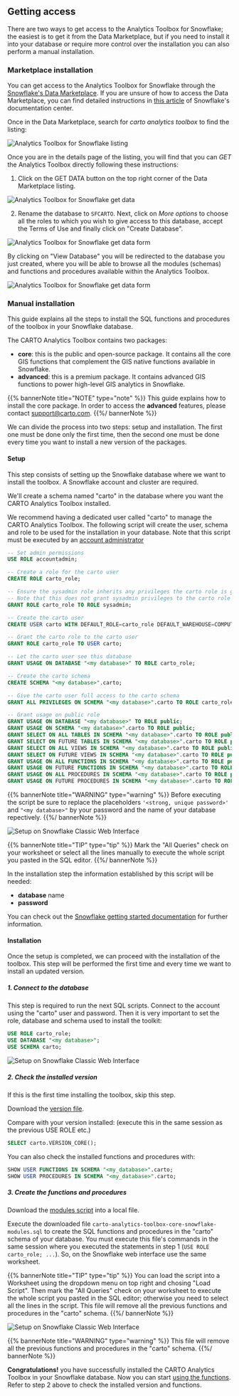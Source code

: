 ## Getting access

There are two ways to get access to the Analytics Toolbox for Snowflake; the easiest is to get it from the Data Marketplace, but if you need to install it into your database or require more control over the installation you can also perform a manual installation.

### Marketplace installation

You can get access to the Analytics Toolbox for Snowflake through the [Snowflake's Data Marketplace](https://www.snowflake.com/datasets/carto-spatial-extension/). If you are unsure of how to access the Data Marketplace, you can find detailed instructions in [this article](https://docs.snowflake.com/en/user-guide/data-marketplace-intro.html#how-do-i-access-the-snowflake-data-marketplace-to-browse-listings) of Snowflake's documentation center.

Once in the Data Marketplace, search for _carto analytics toolbox_ to find the listing:

![Analytics Toolbox for Snowflake listing](/img/sf-analytics-toolbox/sf-datamarketplace-step1.png)

Once you are in the details page of the listing, you will find that you can _GET_ the Analytics Toolbox directly following these instructions:


1. Click on the GET DATA button on the top right corner of the Data Marketplace listing.

![Analytics Toolbox for Snowflake get data](/img/sf-analytics-toolbox/sf-datamarketplace-step2-get.png)

2. Rename the database to `SFCARTO`. Next, click on _More options_ to choose all the roles to which you wish to give access to this database, accept the Terms of Use and finally click on "Create Database".

![Analytics Toolbox for Snowflake get data form](/img/sf-analytics-toolbox/sf-datamarketplace-step3-get.png)

By clicking on "View Database" you will be redirected to the database you just created, where you will be able to browse all the modules (schemas) and functions and procedures available within the Analytics Toolbox.

![Analytics Toolbox for Snowflake get data form](/img/sf-analytics-toolbox/sf-datamarketplace-step5-get.png)


### Manual installation

This guide explains all the steps to install the SQL functions and procedures of the toolbox in your Snowflake database.

The CARTO Analytics Toolbox contains two packages:
* **core**: this is the public and open-source package. It contains all the core GIS functions that complement the GIS native functions available in Snowflake.
* **advanced**: this is a premium package. It contains advanced GIS functions to power high-level GIS analytics in Snowflake.

{{% bannerNote title="NOTE" type="note" %}}
This guide explains how to install the core package. In order to access the **advanced** features, please contact support@carto.com.
{{%/ bannerNote %}}

We can divide the process into two steps: setup and installation. The first one must be done only the first time, then the second one must be done every time you want to install a new version of the packages.

#### Setup

This step consists of setting up the Snowflake database where we want to install the toolbox. A Snowflake account and cluster are required.

We'll create a schema named "carto" in the database where you want the CARTO Analytics Toolbox installed.

We recommend having a dedicated user called "carto" to manage the CARTO Analytics Toolbox. The following script will create the user, schema and role to be used for the installation in your database. Note that this script must be executed by an [account administrator](https://docs.snowflake.com/en/user-guide/security-access-control-considerations.html#using-the-accountadmin-role)

```sql
-- Set admin permissions
USE ROLE accountadmin;

-- Create a role for the carto user
CREATE ROLE carto_role;

-- Ensure the sysadmin role inherits any privileges the carto role is granted.
-- Note that this does not grant sysadmin privileges to the carto role
GRANT ROLE carto_role TO ROLE sysadmin;

-- Create the carto user
CREATE USER carto WITH DEFAULT_ROLE=carto_role DEFAULT_WAREHOUSE=COMPUTE_WH PASSWORD='<strong, unique password>';

-- Grant the carto role to the carto user
GRANT ROLE carto_role TO USER carto;

-- Let the carto user see this database
GRANT USAGE ON DATABASE "<my database>" TO ROLE carto_role;

-- Create the carto schema
CREATE SCHEMA "<my database>".carto;

-- Give the carto user full access to the carto schema
GRANT ALL PRIVILEGES ON SCHEMA "<my database>".carto TO ROLE carto_role;

-- Grant usage on public role
GRANT USAGE ON DATABASE "<my database>" TO ROLE public;
GRANT USAGE ON SCHEMA "<my database>".carto TO ROLE public;
GRANT SELECT ON ALL TABLES IN SCHEMA "<my database>".carto TO ROLE public;
GRANT SELECT ON FUTURE TABLES IN SCHEMA "<my database>".carto TO ROLE public;
GRANT SELECT ON ALL VIEWS IN SCHEMA "<my database>".carto TO ROLE public;
GRANT SELECT ON FUTURE VIEWS IN SCHEMA "<my database>".carto TO ROLE public;
GRANT USAGE ON ALL FUNCTIONS IN SCHEMA "<my database>".carto TO ROLE public;
GRANT USAGE ON FUTURE FUNCTIONS IN SCHEMA "<my database>".carto TO ROLE public;
GRANT USAGE ON ALL PROCEDURES IN SCHEMA "<my database>".carto TO ROLE public;
GRANT USAGE ON FUTURE PROCEDURES IN SCHEMA "<my database>".carto TO ROLE public;
```

{{% bannerNote title="WARNING" type="warning" %}}
Before executing the script be sure to replace the placeholders `'<strong, unique password>'` and
`"<my database>"` by your password and the name of your database repectively.
{{%/ bannerNote %}}

![Setup on Snowflake Classic Web Interface](/img/analytics-toolbox-snowflake/setup.png)

{{% bannerNote title="TIP" type="tip" %}}
Mark the "All Queries" check on your worksheet or select all the lines manually to execute the whole script you pasted in the SQL editor.
{{%/ bannerNote %}}


In the installation step the information established by this script will be needed:
* **database** name
* **password**

You can check out the [Snowflake getting started documentation](https://docs.snowflake.com/en/user-guide-getting-started.html) for further information.

#### Installation

Once the setup is completed, we can proceed with the installation of the toolbox. This step will be performed the first time and every time we want to install an updated version.

##### 1. Connect to the database

This step is required to run the next SQL scripts. Connect to the account using the "carto" user and password. Then it is very important to set the role, database and schema used to install the toolkit:

```sql
USE ROLE carto_role;
USE DATABASE "<my database>";
USE SCHEMA carto;
```

![Setup on Snowflake Classic Web Interface](/img/analytics-toolbox-snowflake/install1.png)

##### 2. Check the installed version

If this is the first time installing the toolbox, skip this step.

Download the [version file](https://storage.googleapis.com/carto-analytics-toolbox-core/snowflake/latest/version).

Compare with your version installed: (execute this in the same session as the previous USE ROLE etc.)

```sql
SELECT carto.VERSION_CORE();
```

You can also check the installed functions and procedures with:

```sql
SHOW USER FUNCTIONS IN SCHEMA "<my_database>".carto;
SHOW USER PROCEDURES IN SCHEMA "<my_database>".carto;
```

##### 3. Create the functions and procedures

Download the [modules script](https://storage.googleapis.com/carto-analytics-toolbox-core/snowflake/latest/sql/carto-analytics-toolbox-core-snowflake-modules.sql) into a local file.


Execute the downloaded file `carto-analytics-toolbox-core-snowflake-modules.sql` to create the SQL functions and procedures in the "carto" schema of your database. You must execute this file's commands in the same session where you executed the statements in step 1 (`USE ROLE carto_role; ...`). So, on the Snowflake web interface use the same worksheet.

{{% bannerNote title="TIP" type="tip" %}}
You can load the script into a Worksheet using the dropdown menu on top right and chosing "Load Script".
Then mark the "All Queries" check on your worksheet to execute the whole script you pasted in the SQL editor; otherwise you need to select all the lines in the script.
This file will remove all the previous functions and procedures in the "carto" schema.
{{%/ bannerNote %}}

![Setup on Snowflake Classic Web Interface](/img/analytics-toolbox-snowflake/install2.png)

{{% bannerNote title="WARNING" type="warning" %}}
This file will remove all the previous functions and procedures in the "carto" schema.
{{%/ bannerNote %}}

**Congratulations!** you have successfully installed the CARTO Analytics Toolbox in your Snowflake database. Now you can start [using the functions](/analytics-toolbox-snowflake/sql-reference/overview/). Refer to step 2 above to check the installed version and functions.

<style>
.highlight {
  position: relative;
}
.highlight-copy-btn {
  position: absolute;
  top: 7px;
  right: 7px;
  border: 0;
  border-radius: 4px;
  padding: 1px;
  font-size: 0.7em;
  line-height: 1.8;
  color: #fff;
  background-color: #777;
  min-width: 55px;
  text-align: center;
}
.highlight-copy-btn:hover {
  background-color: #666;
}
</style>
<script>
(function() {
  'use strict';

  if(!document.queryCommandSupported('copy')) {
    return;
  }

  function flashCopyMessage(el, msg) {
    el.textContent = msg;
    setTimeout(function() {
      el.textContent = "Copy";
    }, 1000);
  }

  function selectText(node) {
    var selection = window.getSelection();
    var range = document.createRange();
    range.selectNodeContents(node);
    selection.removeAllRanges();
    selection.addRange(range);
    return selection;
  }

  function addCopyButton(containerEl) {
    var copyBtn = document.createElement("button");
    copyBtn.className = "highlight-copy-btn";
    copyBtn.textContent = "Copy";

    var codeEl = containerEl.getElementsByClassName('language-sql')[0];
    copyBtn.addEventListener('click', function() {
      try {
        var selection = selectText(codeEl);
        document.execCommand('copy');
        selection.removeAllRanges();

        flashCopyMessage(copyBtn, 'Copied!')
      } catch(e) {
        console && console.log(e);
        flashCopyMessage(copyBtn, 'Failed :\'(')
      }
    });

    containerEl.appendChild(copyBtn);
  }

  // Add copy button to code blocks
  var highlightBlocks = document.getElementsByClassName('highlight');
  Array.prototype.forEach.call(highlightBlocks, addCopyButton);
})();
</script>
